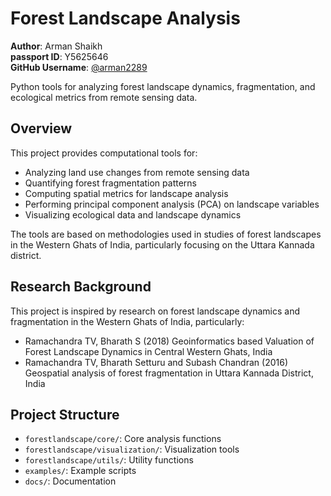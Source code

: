 # Forest Landscape Analysis
**Author**: Arman Shaikh  
**passport ID**: Y5625646  
**GitHub Username**: [@arman2289](https://github.com/arman2289)

Python tools for analyzing forest landscape dynamics, fragmentation, and ecological metrics from remote sensing data.

## Overview

This project provides computational tools for:

- Analyzing land use changes from remote sensing data
- Quantifying forest fragmentation patterns
- Computing spatial metrics for landscape analysis
- Performing principal component analysis (PCA) on landscape variables
- Visualizing ecological data and landscape dynamics

The tools are based on methodologies used in studies of forest landscapes in the Western Ghats of India, particularly focusing on the Uttara Kannada district.

## Research Background

This project is inspired by research on forest landscape dynamics and fragmentation in the Western Ghats of India, particularly:

- Ramachandra TV, Bharath S (2018) Geoinformatics based Valuation of Forest Landscape Dynamics in Central Western Ghats, India
- Ramachandra TV, Bharath Setturu and Subash Chandran (2016) Geospatial analysis of forest fragmentation in Uttara Kannada District, India

## Project Structure

- `forestlandscape/core/`: Core analysis functions
- `forestlandscape/visualization/`: Visualization tools
- `forestlandscape/utils/`: Utility functions
- `examples/`: Example scripts
- `docs/`: Documentation
